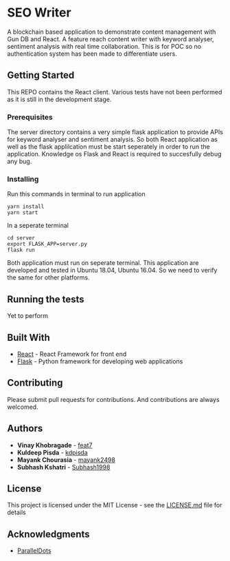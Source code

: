 # SEO Writer

A blockchain based application to demonstrate content management with Gun DB and React. A feature reach content writer with keyword analyser, sentiment analysis with real time collaboration. This is for POC so no authentication system has been made to differentiate users.

## Getting Started

This REPO contains the React client. Various tests have not been performed as it is still in the development stage.

### Prerequisites

The server directory contains a very simple flask application to provide APIs for keyword analyser and sentiment analysis. So both React application as well as the flask applilcation must be start seperately in order to run the application. Knowledge os Flask and React is required to succesfully debug any bug.

### Installing

Run this commands in terminal to run application

```
yarn install
yarn start
```

In a seperate terminal
```
cd server
export FLASK_APP=server.py
flask run
```

Both application must run on seperate terminal. This application are developed and tested in Ubuntu 18.04, Ubuntu 16.04. So we need to verify the same for other platforms.

## Running the tests

Yet to perform

## Built With

* [React](http://reactjs.org/) - React Framework for front end
* [Flask](http://flask.pocoo.org/) - Python framework for developing web applications

## Contributing

Please submit pull requests for contributions. And contributions are always welcomed.

## Authors

* **Vinay Khobragade** - [feat7](https://github.com/feat7)
* **Kuldeep Pisda** - [kdpisda](https://github.com/kdpisda)
* **Mayank Chourasia** - [mayank2498](https://github.com/mayank2498)
* **Subhash Kshatri** - [Subhash1998](https://github.com/Subhash1998)

## License

This project is licensed under the MIT License - see the [LICENSE.md](LICENSE.md) file for details

## Acknowledgments

* [ParallelDots](https://github.com/ParallelDots/ParallelDots-Python-API)